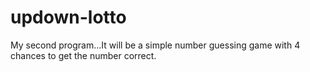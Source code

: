 # updown-lotto
My second program...It will be a simple number guessing game with 4
chances to get the number correct.
